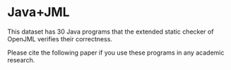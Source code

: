# Java+JML

This dataset has 30 Java programs that the extended static checker of OpenJML verifies their correctness. 

Please cite the following paper if you use these programs in any academic research.
